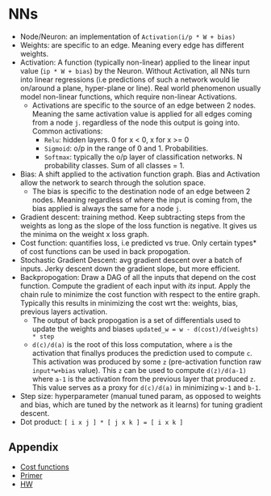 # NNs

* Node/Neuron: an implementation of `Activation(i/p * W + bias)`
* Weights: are specific to an edge. Meaning every edge has different weights.
* Activation: A function (typically non-linear) applied to the linear input
value (`ip * W + bias`) by the Neuron. Without Activation, all NNs turn into
linear regressions (i.e predictions of such a network would lie on/around a
plane, hyper-plane or line). Real world phenomenon usually model non-linear
functions, which require non-linear Activations.
    - Activations are specific to the source of an edge between 2 nodes. Meaning
      the same activation value is applied for all edges coming from a node `j`.
regardless of the node this output is going into. Common activations:
        * `Relu`: hidden layers. 0 for x < 0, x for x >= 0
        * `Sigmoid`: o/p in the range of 0 and 1. Probabilities.
        * `Softmax`: typically the o/p layer of classification networks. N
                     probability classes. Sum of all classes = 1.
* Bias: A shift applied to the activation function graph. Bias and Activation
  allow the network to search through the solution space.
    - The bias is specific to the destination node of an edge between 2 nodes.
      Meaning regardless of where the input is coming from, the bias applied is
      always the same for a node `j`.
* Gradient descent: training method. Keep subtracting steps from the weights
  as long as the slope of the loss function is negative. It gives us the minima
  on the weight x loss graph.
* Cost function: quantifies loss, i.e predicted vs true. Only certain types* of
  cost functions can be used in back propogation.
* Stochastic Gradient Descent: avg gradient descent over a batch of inputs.
  Jerky descent down the gradient slope, but more efficient.
* Backpropogation: Draw a DAG of all the inputs that depend on the cost
  function. Compute the gradient of each input with _its_ input. Apply the chain
  rule to minimize the cost function with respect to the entire graph. Typically
  this results in minimizing the cost wrt the: weights, bias, previous layers
  activation.
    - The output of back propogation is a set of differentials used to update
      the weights and biases `updated_w = w - d(cost)/d(weights) * step`
    - `d(c)/d(a)` is the root of this loss computation, where `a` is the
      activation that finallys produces the prediction used to compute `c`. This
      activation was produced by some `z` (pre-activation function raw
      `input*w+bias` value). This `z` can be used to compute `d(z)/d(a-1)` where
      `a-1` is the activation from the previous layer that produced `z`. This
      value serves as a proxy for `d(c)/d(a)` in minimizing `w-1` and `b-1`.
* Step size: hyperparameter (manual tuned param, as opposed to weights and bias,
  which are tuned by the network as it learns) for tuning gradient descent.
* Dot product: `[ i x j ] * [ j x k ] = [ i x k ]`

## Appendix

* [Cost functions](https://stats.stackexchange.com/questions/154879/a-list-of-cost-functions-used-in-neural-networks-alongside-applications)
* [Primer](https://nestedsoftware.com/2019/05/05/neural-networks-primer-374i.105712.html)
* [HW](https://nestedsoftware.com/2019/08/15/pytorch-hello-world-37mo.156165.html)
